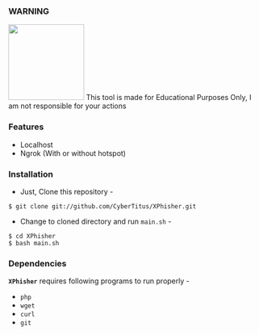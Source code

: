 ### WARNING
<img src="https://upload.wikimedia.org/wikipedia/commons/thumb/1/17/Warning.svg/832px-Warning.svg.png" width="150" height="150" />
This tool is made for Educational Purposes Only, I am not responsible for your actions


### Features
  - Localhost
  - Ngrok (With or without hotspot)


### Installation

- Just, Clone this repository -
```
$ git clone git://github.com/CyberTitus/XPhisher.git
```

- Change to cloned directory and run `main.sh` -
```
$ cd XPhisher
$ bash main.sh
```

### Dependencies

**`XPhisher`** requires following programs to run properly - 
- `php`
- `wget`
- `curl`
- `git`


